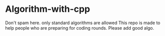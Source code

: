# Algorithm-with-cpp
Don't spam here.
only standard algorithms are allowed
This repo is made to help people who are preparing for coding rounds.
Please add good algo.
